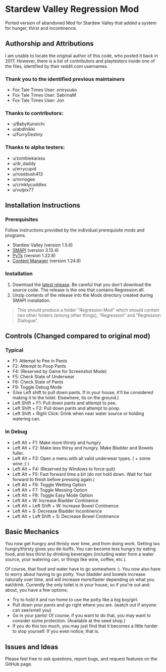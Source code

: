 # Stardew Valley Regression Mod
Ported version of abandoned Mod for Stardew Valley that added a system for hunger, thirst and incontinence.

## Authorship and Attributions
I am unable to locate the original author of this code, who posted it back in 2017. However, there is a list of contributors and playtesters inside one of the files, identified by their reddit.com usernames.

### Thank you to the identified previous maintainers
- Fox Tale Times User: oniryuuko
- Fox Tale Times User: SabrinaM
- Fox Tale Times User: Jon

### Thanks to contributors:
- u/BabyKunoichi
- u/abdlnikki
- u/FurryDestiny

### Thanks to alpha testers:
- u/zombiekarasu
- u/dr_daddy
- u/errycupid
- u/rosebush413
- u/mrnogee
- u/crinklycuddles
- u/vulpix77

## Installation Instructions
### Prerequisites
Follow instructions provided by the individual prerequisite mods and programs.
- Stardew Valley (version 1.5.6)
- [SMAPI](https://smapi.io/) (version 3.13.4)
- [PyTk](https://www.nexusmods.com/stardewvalley/mods/1726?tab=files) (version 1.22.8)
- [Content Manager](https://www.nexusmods.com/stardewvalley/mods/1915?tab=files) (version 1.24.8)

### Installation
1) Download the [latest release](https://github.com/zippity21/Stardew_Valley_Regression_Mod/releases). Be careful that you don't download the source code. The release is the one that contains Regression.dll.
2) Unzip contents of the release into the Mods directory created during SMAPI installation.
> This should produce a folder "Regression Mod" which should contain two other folders (among other things), "Regression" and "Regression Dialogue".

## Controls (Changed compared to original mod)
### Typical
- F1: Attempt to Pee in Pants
- F2: Attempt to Poop Pants
- F4: (Reserved by Game for Screenshot Mode)
- F5: Check State of Underwear
- F6: Check State of Pants
- F9: Toggle Debug Mode
- (Use Left shift to pull down pants. If in your house, it'll be considered making it to the toilet. Elsewhere, its on the ground.)
- Left Shift + F1: Pull down pants and attempt to pee.
- Left Shift + F2: Pull down pants and attempt to poop.
- Left Shift + Right Click: Drink when near water source or holding watering can.

### In Debug
- Left Alt + F1: Make more thirsty and hungry
- Left Alt + F2: Make less thirsy and hungry. Make Bladder and Bowels fuller.
- Left Alt + F3: Open a menu with all valid underwear types. ( + some wine ;) )
- Left Alt + F4: (Reserved by Windows to force quit)
- Left Alt + F5: Fast forward time a bit (do not hold down. Wait for fast forward to finish before pressing again.)
- Left Alt + F6: Toggle Wetting Option
- Left Alt + F7: Toggle Messing Option
- Left Alt + F8: Toggle Easy Mode Option
- Left Alt + W: Increase Bladder Continence
- Left Alt + Left Shift + W: Increase Bowel Continence
- Left Alt + S: Decrease Bladder Incontinence
- Left Alt + Left Shift + S: Decrease Bowel Continence

## Basic Mechanics
You now get hungry and thristy over time, and from doing work. Getting too hungry/thirsty gives you de-buffs. You can become less hungry by eating food, and less thirst by drinking beverages (including water from a water source, your watering can, or things like wine, coffee, etc.).

Of course, that food and water have to go somewhere :). You now also have to worry about having to go potty. Your bladder and bowels increase naturally over time, and will increase more/faster depending on what you eat/drink. Currently the only toilet is in your house, so if you're out and about, you have a few options:
- Try to hold it and run home to use the potty like a big boy/girl.
- Pull down your pants and go right where you are. (watch out if anyone can see/smell you)
- Go in your pants! Of course, if you want to do that, you may want to consider some protection. (Available at the seed shop.)
 - If you do this too much, you may just find that it becomes a little harder to stop yourself. If you even notice, that is.

## Issues and Ideas
Please feel free to ask questions, report bugs, and request features on the GitHub page.
